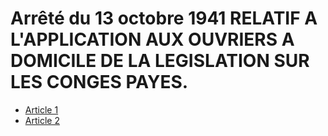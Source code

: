 # Arrêté du 13 octobre 1941 RELATIF A L'APPLICATION AUX OUVRIERS A DOMICILE DE LA LEGISLATION SUR LES CONGES PAYES.

- [Article 1](article-1.md)
- [Article 2](article-2.md)
